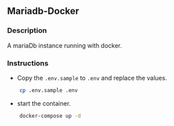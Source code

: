 ## Mariadb-Docker

### Description
A mariaDb instance running with docker.

### Instructions

- Copy the `.env.sample` to `.env` and replace the values.

```bash
    cp .env.sample .env
```

- start the container.
```bash
    docker-compose up -d
```
